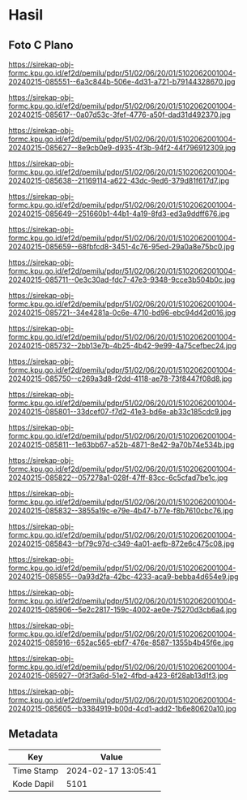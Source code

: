 # Hasil

## Foto C Plano

https://sirekap-obj-formc.kpu.go.id/ef2d/pemilu/pdpr/51/02/06/20/01/5102062001004-20240215-085551--6a3c844b-506e-4d31-a721-b79144328670.jpg

https://sirekap-obj-formc.kpu.go.id/ef2d/pemilu/pdpr/51/02/06/20/01/5102062001004-20240215-085617--0a07d53c-3fef-4776-a50f-dad31d492370.jpg

https://sirekap-obj-formc.kpu.go.id/ef2d/pemilu/pdpr/51/02/06/20/01/5102062001004-20240215-085627--8e9cb0e9-d935-4f3b-94f2-44f796912309.jpg

https://sirekap-obj-formc.kpu.go.id/ef2d/pemilu/pdpr/51/02/06/20/01/5102062001004-20240215-085638--21169114-a622-43dc-9ed6-379d81f617d7.jpg

https://sirekap-obj-formc.kpu.go.id/ef2d/pemilu/pdpr/51/02/06/20/01/5102062001004-20240215-085649--251660b1-44b1-4a19-8fd3-ed3a9ddff676.jpg

https://sirekap-obj-formc.kpu.go.id/ef2d/pemilu/pdpr/51/02/06/20/01/5102062001004-20240215-085659--68fbfcd8-3451-4c76-95ed-29a0a8e75bc0.jpg

https://sirekap-obj-formc.kpu.go.id/ef2d/pemilu/pdpr/51/02/06/20/01/5102062001004-20240215-085711--0e3c30ad-fdc7-47e3-9348-9cce3b504b0c.jpg

https://sirekap-obj-formc.kpu.go.id/ef2d/pemilu/pdpr/51/02/06/20/01/5102062001004-20240215-085721--34e4281a-0c6e-4710-bd96-ebc94d42d016.jpg

https://sirekap-obj-formc.kpu.go.id/ef2d/pemilu/pdpr/51/02/06/20/01/5102062001004-20240215-085732--2bb13e7b-4b25-4b42-9e99-4a75cefbec24.jpg

https://sirekap-obj-formc.kpu.go.id/ef2d/pemilu/pdpr/51/02/06/20/01/5102062001004-20240215-085750--c269a3d8-f2dd-4118-ae78-73f8447f08d8.jpg

https://sirekap-obj-formc.kpu.go.id/ef2d/pemilu/pdpr/51/02/06/20/01/5102062001004-20240215-085801--33dcef07-f7d2-41e3-bd6e-ab33c185cdc9.jpg

https://sirekap-obj-formc.kpu.go.id/ef2d/pemilu/pdpr/51/02/06/20/01/5102062001004-20240215-085811--1e63bb67-a52b-4871-8e42-9a70b74e534b.jpg

https://sirekap-obj-formc.kpu.go.id/ef2d/pemilu/pdpr/51/02/06/20/01/5102062001004-20240215-085822--057278a1-028f-47ff-83cc-6c5cfad7be1c.jpg

https://sirekap-obj-formc.kpu.go.id/ef2d/pemilu/pdpr/51/02/06/20/01/5102062001004-20240215-085832--3855a19c-e79e-4b47-b77e-f8b7610cbc76.jpg

https://sirekap-obj-formc.kpu.go.id/ef2d/pemilu/pdpr/51/02/06/20/01/5102062001004-20240215-085843--bf79c97d-c349-4a01-aefb-872e6c475c08.jpg

https://sirekap-obj-formc.kpu.go.id/ef2d/pemilu/pdpr/51/02/06/20/01/5102062001004-20240215-085855--0a93d2fa-42bc-4233-aca9-bebba4d654e9.jpg

https://sirekap-obj-formc.kpu.go.id/ef2d/pemilu/pdpr/51/02/06/20/01/5102062001004-20240215-085906--5e2c2817-159c-4002-ae0e-75270d3cb6a4.jpg

https://sirekap-obj-formc.kpu.go.id/ef2d/pemilu/pdpr/51/02/06/20/01/5102062001004-20240215-085916--652ac565-ebf7-476e-8587-1355b4b45f6e.jpg

https://sirekap-obj-formc.kpu.go.id/ef2d/pemilu/pdpr/51/02/06/20/01/5102062001004-20240215-085927--0f3f3a6d-51e2-4fbd-a423-6f28ab13d1f3.jpg

https://sirekap-obj-formc.kpu.go.id/ef2d/pemilu/pdpr/51/02/06/20/01/5102062001004-20240215-085605--b3384919-b00d-4cd1-add2-1b6e80620a10.jpg


## Metadata

| Key        | Value               |
| ---------- | ------------------- |
| Time Stamp | 2024-02-17 13:05:41 |
| Kode Dapil | 5101                |



